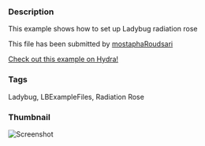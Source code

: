### Description 
This example shows how to set up Ladybug radiation rose

This file has been submitted by [mostaphaRoudsari](https://github.com/mostaphaRoudsari)

[Check out this example on Hydra!](http://hydrashare.github.io/hydra/viewer?owner=mostaphaRoudsari&fork=hydra_1&id=Radiation_Rose)
### Tags 
Ladybug, LBExampleFiles, Radiation Rose
### Thumbnail 
![Screenshot](https://raw.githubusercontent.com/mostaphaRoudsari/hydra/master/Radiation_Rose/thumbnail.png)
